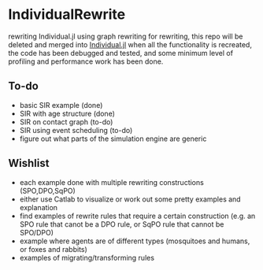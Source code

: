 # IndividualRewrite

rewriting Individual.jl using graph rewriting for rewriting, this repo will be deleted and merged into [Individual.jl](https://slwu89.github.io/Individual.jl/dev/) when all the functionality is recreated, the code has been debugged and tested, and some minimum level of profiling and performance work has been done. 

## To-do

* basic SIR example (done)
* SIR with age structure (done)
* SIR on contact graph (to-do)
* SIR using event scheduling (to-do)
* figure out what parts of the simulation engine are generic

## Wishlist
    
* each example done with multiple rewriting constructions (SPO,DPO,SqPO)
* either use Catlab to visualize or work out some pretty examples and explanation
* find examples of rewrite rules that require a certain construction (e.g. an SPO rule that canot be a DPO rule, or SqPO rule that cannot be SPO/DPO)
* example where agents are of different types (mosquitoes and humans, or foxes and rabbits)
* examples of migrating/transforming rules
